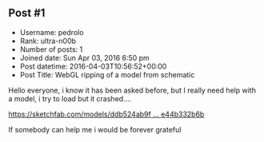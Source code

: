## Post #1
- Username: pedrolo
- Rank: ultra-n00b
- Number of posts: 1
- Joined date: Sun Apr 03, 2016 6:50 pm
- Post datetime: 2016-04-03T10:56:52+00:00
- Post Title: WebGL ripping of a model from schematic

Hello everyone, i know it has been asked before, but I really need help with a model, i try to load but it crashed....

[https://sketchfab.com/models/ddb524ab9f ... e44b332b6b](https://sketchfab.com/models/ddb524ab9f4a43e99a0adce44b332b6b)

If somebody can help me i would be forever grateful
